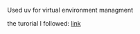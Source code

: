 Used uv for virtual environment managment

the turorial I followed: [link](https://docs.djangoproject.com/en/5.1/intro/tutorial01/#the-development-server)
